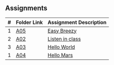 ## Assignments
|  #  | Folder Link                            | Assignment Description                               |
| :-: | -------------------------------------- | ---------------------------------------------------- |
|  1  | [A05](Assignments/LeetCode) | [Easy Breezy](Assignments/LeetCode) |
|  2  | [A02](./FakeAssignments/A02/README.md) | [Listen in class ](./FakeAssignments/A02/README.md)  |
|  3  | [A03](./FakeAssignments/P01/README.md) | [Hello World ](./FakeAssignments/P01/README.md)      |
|  1  | [A04](./FakeAssignments/P02/README.md) | [Hello Mars ](./FakeAssignments/P02/README.md)       |
